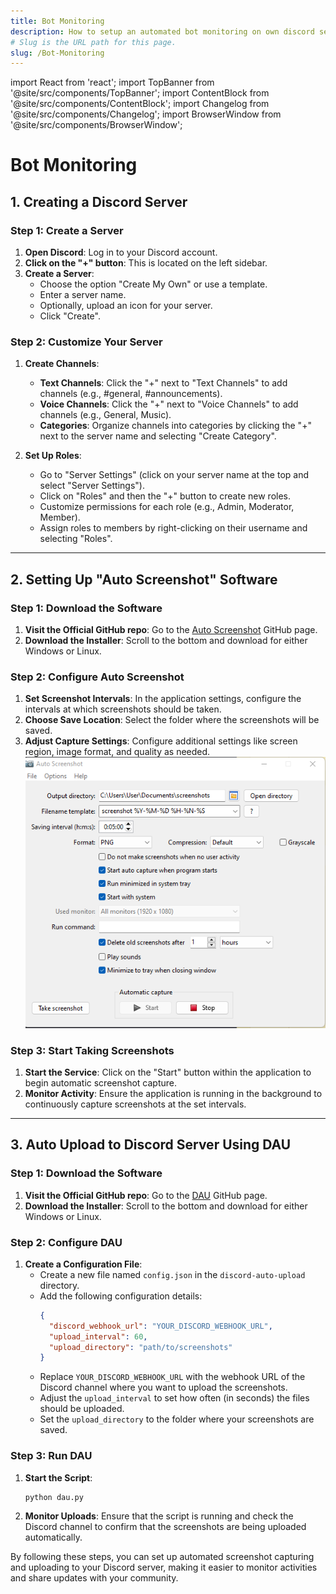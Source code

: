 ```yaml
---
title: Bot Monitoring
description: How to setup an automated bot monitoring on own discord server.
# Slug is the URL path for this page.
slug: /Bot-Monitoring
---
```


import React from 'react';
import TopBanner from '@site/src/components/TopBanner';
import ContentBlock from '@site/src/components/ContentBlock';
import Changelog from '@site/src/components/Changelog';
import BrowserWindow from '@site/src/components/BrowserWindow';

# Bot Monitoring

## 1. Creating a Discord Server

### Step 1: Create a Server
1. **Open Discord**: Log in to your Discord account.
2. **Click on the "+" button**: This is located on the left sidebar.
3. **Create a Server**:
   - Choose the option "Create My Own" or use a template.
   - Enter a server name.
   - Optionally, upload an icon for your server.
   - Click "Create".

### Step 2: Customize Your Server
1. **Create Channels**:
   - **Text Channels**: Click the "+" next to "Text Channels" to add channels (e.g., #general, #announcements).
   - **Voice Channels**: Click the "+" next to "Voice Channels" to add channels (e.g., General, Music).
   - **Categories**: Organize channels into categories by clicking the "+" next to the server name and selecting "Create Category".

2. **Set Up Roles**:
   - Go to "Server Settings" (click on your server name at the top and select "Server Settings").
   - Click on "Roles" and then the "+" button to create new roles.
   - Customize permissions for each role (e.g., Admin, Moderator, Member).
   - Assign roles to members by right-clicking on their username and selecting "Roles".

---

## 2. Setting Up "Auto Screenshot" Software

### Step 1: Download the Software
1. **Visit the Official GitHub repo**: Go to the [Auto Screenshot](https://github.com/artem78/AutoScreenshot) GitHub page.
3. **Download the Installer**: Scroll to the bottom and download for either Windows or Linux.

### Step 2: Configure Auto Screenshot
1. **Set Screenshot Intervals**: In the application settings, configure the intervals at which screenshots should be taken.
2. **Choose Save Location**: Select the folder where the screenshots will be saved.
3. **Adjust Capture Settings**: Configure additional settings like screen region, image format, and quality as needed.
![Example](AutoScreenshotSetup.png)

### Step 3: Start Taking Screenshots
1. **Start the Service**: Click on the "Start" button within the application to begin automatic screenshot capture.
2. **Monitor Activity**: Ensure the application is running in the background to continuously capture screenshots at the set intervals.

---

## 3. Auto Upload to Discord Server Using DAU

### Step 1: Download the Software
1. **Visit the Official GitHub repo**: Go to the [DAU](https://github.com/tardisx/discord-auto-upload) GitHub page.
2. **Download the Installer**: Scroll to the bottom and download for either Windows or Linux.


### Step 2: Configure DAU
1. **Create a Configuration File**:
   - Create a new file named `config.json` in the `discord-auto-upload` directory.
   - Add the following configuration details:
     ```json
     {
       "discord_webhook_url": "YOUR_DISCORD_WEBHOOK_URL",
       "upload_interval": 60,
       "upload_directory": "path/to/screenshots"
     }
     ```
   - Replace `YOUR_DISCORD_WEBHOOK_URL` with the webhook URL of the Discord channel where you want to upload the screenshots.
   - Adjust the `upload_interval` to set how often (in seconds) the files should be uploaded.
   - Set the `upload_directory` to the folder where your screenshots are saved.

### Step 3: Run DAU
1. **Start the Script**:
   ```sh
   python dau.py
   ```
2. **Monitor Uploads**: Ensure that the script is running and check the Discord channel to confirm that the screenshots are being uploaded automatically.

By following these steps, you can set up automated screenshot capturing and uploading to your Discord server, making it easier to monitor activities and share updates with your community.

